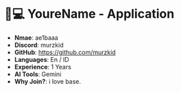 #  🧑💻 YoureName - Application

- **Nmae**: ae1baaa
- **Discord**: murzkid
- **GitHub**: https://github.com/murzkid
- **Languages**: En / ID
- **Experience**: 1 Years
- **AI Tools**: Gemini
- **Why Join?**: i love base.
